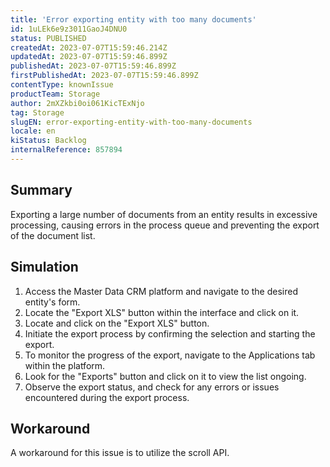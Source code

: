```yaml
---
title: 'Error exporting entity with too many documents'
id: 1uLEk6e9z3011GaoJ4DNU0
status: PUBLISHED
createdAt: 2023-07-07T15:59:46.214Z
updatedAt: 2023-07-07T15:59:46.899Z
publishedAt: 2023-07-07T15:59:46.899Z
firstPublishedAt: 2023-07-07T15:59:46.899Z
contentType: knownIssue
productTeam: Storage
author: 2mXZkbi0oi061KicTExNjo
tag: Storage
slugEN: error-exporting-entity-with-too-many-documents
locale: en
kiStatus: Backlog
internalReference: 857894
---
```


## Summary


Exporting a large number of documents from an entity results in excessive processing, causing errors in the process queue and preventing the export of the document list.


##

## Simulation



1. Access the Master Data CRM platform and navigate to the desired entity's form.
2. Locate the "Export XLS" button within the interface and click on it.
3. Locate and click on the "Export XLS" button.
4. Initiate the export process by confirming the selection and starting the export.
5. To monitor the progress of the export, navigate to the Applications tab within the platform.
6. Look for the "Exports" button and click on it to view the list ongoing.
7. Observe the export status, and check for any errors or issues encountered during the export process.



##

## Workaround


A workaround for this issue is to utilize the scroll API.


